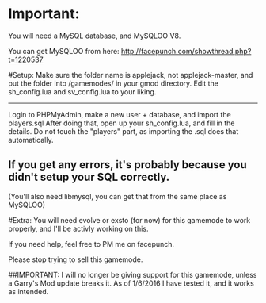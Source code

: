 # Important:
You will need a MySQL database, and MySQLOO V8.

You can get MySQLOO from here:
http://facepunch.com/showthread.php?t=1220537

#Setup:
Make sure the folder name is applejack, not applejack-master, and put the folder into /gamemodes/ in your gmod directory.
Edit the sh_config.lua and sv_config.lua to your liking.

----------------------------------------------------
Login to PHPMyAdmin, make a new user + database, and import the players.sql
After doing that, open up your sh_config.lua, and fill in the details. Do not touch the "players" part, as importing the .sql does that automatically.

If you get any errors, it's probably because you didn't setup your SQL correctly.
----------------------------------------------------

(You'll also need libmysql, you can get that from the same place as MySQLOO)

#Extra:
You will need evolve or exsto (for now) for this gamemode to work properly, and I'll be activly working on this.

If you need help, feel free to PM me on facepunch. 

Please stop trying to sell this gamemode.

##IMPORTANT:
I will no longer be giving support for this gamemode, unless a Garry's Mod update breaks it. As of 1/6/2016 I have tested it, and it works as intended.
